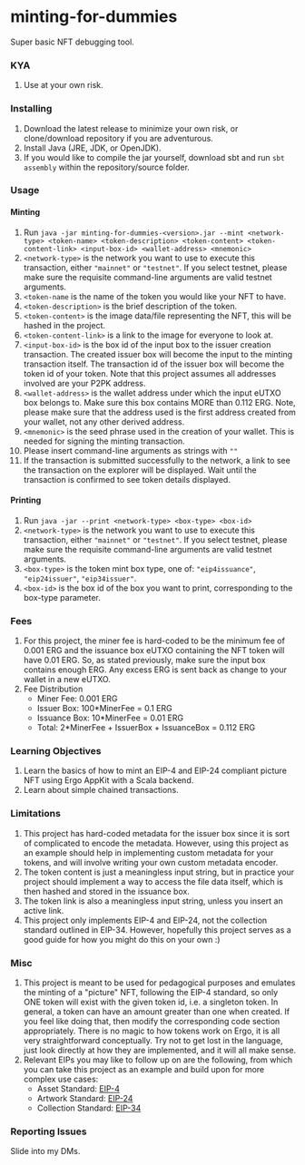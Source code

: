 # minting-for-dummies
Super basic NFT debugging tool.

### KYA

1. Use at your own risk.

### Installing

1. Download the latest release to minimize your own risk, or clone/download repository if you are adventurous. 
2. Install Java (JRE, JDK, or OpenJDK).
3. If you would like to compile the jar yourself, download sbt and run `sbt assembly` within the repository/source folder.

### Usage

#### Minting

1. Run `java -jar minting-for-dummies-<version>.jar --mint <network-type> <token-name> <token-description> <token-content> <token-content-link> <input-box-id> <wallet-address> <mnemonic>`
2. `<network-type>` is the network you want to use to execute this transaction, either `"mainnet"` or `"testnet"`. If you select testnet, please make sure the requisite command-line arguments are valid testnet arguments.
3. `<token-name` is the name of the token you would like your NFT to have.
4. `<token-description>` is the brief description of the token.
5. `<token-content>` is the image data/file representing the NFT, this will be hashed in the project.
6. `<token-content-link>` is a link to the image for everyone to look at.
7. `<input-box-id>` is the box id of the input box to the issuer creation transaction. The created issuer box will become the input to the minting transaction itself. The transaction id of the issuer box will become the token id of your token. Note that this project assumes all addresses involved are your P2PK address.
8. `<wallet-address>` is the wallet address under which the input eUTXO box belongs to. Make sure this box contains MORE than 0.112 ERG. Note, please make sure that the address used is the first address created from your wallet, not any other derived address.
9. `<mnemonic>` is the seed phrase used in the creation of your wallet. This is needed for signing the minting transaction.
10. Please insert command-line arguments as strings with `""`
11. If the transaction is submitted successfully to the network, a link to see the transaction on the explorer will be displayed. Wait until the transaction is confirmed to see token details displayed.

#### Printing

1. Run `java -jar --print <network-type> <box-type> <box-id>`
2. `<network-type>` is the network you want to use to execute this transaction, either `"mainnet"` or `"testnet"`. If you select testnet, please make sure the requisite command-line arguments are valid testnet arguments.
3. `<box-type>` is the token mint box type, one of: `"eip4issuance"`, `"eip24issuer"`, `"eip34issuer"`.
4. `<box-id>` is the box id of the box you want to print, corresponding to the box-type parameter.

### Fees

1. For this project, the miner fee is hard-coded to be the minimum fee of 0.001 ERG and the issuance box eUTXO containing the NFT token will have 0.01 ERG. So, as stated previously, make sure the input box contains enough ERG. Any excess ERG is sent back as change to your wallet in a new eUTXO.
2. Fee Distribution
   - Miner Fee: 0.001 ERG
   - Issuer Box: 100*MinerFee = 0.1 ERG
   - Issuance Box: 10*MinerFee = 0.01 ERG
   - Total: 2*MinerFee + IssuerBox + IssuanceBox = 0.112 ERG

### Learning Objectives

1. Learn the basics of how to mint an EIP-4 and EIP-24 compliant picture NFT using Ergo AppKit with a Scala backend.
2. Learn about simple chained transactions.

### Limitations

1. This project has hard-coded metadata for the issuer box since it is sort of complicated to encode the metadata. However, using this project as an example should help in implementing custom metadata for your tokens, and will involve writing your own custom metadata encoder.
2. The token content is just a meaningless input string, but in practice your project should implement a way to access the file data itself, which is then hashed and stored in the issuance box.
3. The token link is also a meaningless input string, unless you insert an active link.
4. This project only implements EIP-4 and EIP-24, not the collection standard outlined in EIP-34. However, hopefully this project serves as a good guide for how you might do this on your own :)

### Misc

1. This project is meant to be used for pedagogical purposes and emulates the minting of a "picture" NFT, following the EIP-4 standard, so only ONE token will exist with the given token id, i.e. a singleton token. In general, a token can have an amount greater than one when created. If you feel like doing that, then modify the corresponding code section appropriately. There is no magic to how tokens work on Ergo, it is all very straightforward conceptually. Try not to get lost in the language, just look directly at how they are implemented, and it will all make sense.
2. Relevant EIPs you may like to follow up on are the following, from which you can take this project as an example and build upon for more complex use cases:
   - Asset Standard: [EIP-4](https://github.com/ergoplatform/eips/blob/master/eip-0004.md)
   - Artwork Standard: [EIP-24](https://github.com/ergoplatform/eips/blob/master/eip-0024.md)
   - Collection Standard: [EIP-34](https://github.com/ergoplatform/eips/blob/master/eip-0034.md)

### Reporting Issues

Slide into my DMs.